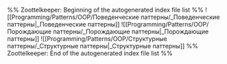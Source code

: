 %% Zoottelkeeper: Beginning of the autogenerated index file list  %%
 ![[Programming/Patterns/OOP/Поведенческие паттерны/_Поведенческие паттерны|_Поведенческие паттерны]]
 ![[Programming/Patterns/OOP/Порождающие паттерны/_Порождающие паттерны|_Порождающие паттерны]]
 ![[Programming/Patterns/OOP/Структурные паттерны/_Структурные паттерны|_Структурные паттерны]]
%% Zoottelkeeper: End of the autogenerated index file list  %%
